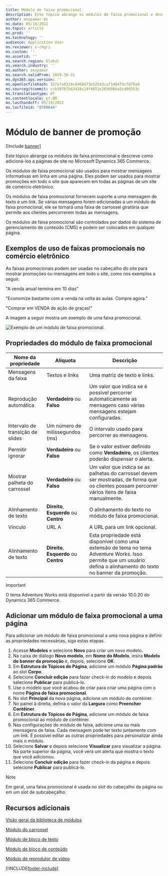 ```yaml
---
title: Módulo de faixa promocional
description: Este tópico abrange os módulos de faixa promocional e descreve como adicioná-los a páginas de site no Microsoft Dynamics 365 Commerce.
author: anupamar-ms
ms.date: 05/18/2022
ms.topic: article
ms.prod: ''
ms.technology: ''
audience: Application User
ms.reviewer: v-chgri
ms.custom: ''
ms.assetid: ''
ms.search.region: Global
ms.search.industry: ''
ms.author: anupamar
ms.search.validFrom: 2019-10-31
ms.dyn365.ops.version: ''
ms.openlocfilehash: 1b7e7a8324c6460473e52543caf1484f9cf876a9
ms.sourcegitcommit: ccb39767bd3430c24f4653c26560bba2cd66553c
ms.translationtype: HT
ms.contentlocale: pt-BR
ms.lasthandoff: 05/19/2022
ms.locfileid: "8780644"
---
```

# <a name="promo-banner-module"></a>Módulo de banner de promoção

[!include [banner](includes/banner.md)]

Este tópico abrange os módulos de faixa promocional e descreve como adicioná-los a páginas de site no Microsoft Dynamics 365 Commerce.

Os módulos de faixa promocional são usados para mostrar mensagens informativas em linha em uma página. Eles podem ser usados para mostrar promoções em todo o site que aparecem em todas as páginas de um site de comércio eletrônico. 

Os módulos de faixa promocional fornecem suporte a uma mensagem de texto e um link. Se várias mensagens forem adicionadas a um módulo de faixa promocional, ele se tornará uma faixa de carrossel giratória que permite aos clientes percorrerem todas as mensagens. 

Os módulos de faixa promocional são controlados por dados do sistema de gerenciamento de conteúdo (CMS) e podem ser colocados em qualquer página.

## <a name="usage-examples-of-promo-banners-in-e-commerce"></a>Exemplos de uso de faixas promocionais no comércio eletrônico

As faixas promocionais podem ser usadas no cabeçalho do site para mostrar promoções ou mensagens em todo o site, como nos exemplos a seguir.

"A venda anual termina em 10 dias"

"Economize bastante com a venda na volta às aulas. Compre agora."

"Comprar em VENDA de ação de graças!" 

A imagem a seguir mostra um exemplo de uma faixa promocional.

![Exemplo de um módulo de faixa promocional.](./media/ecommerce-Promobanner.PNG)

## <a name="promo-banner-module-properties"></a>Propriedades do módulo de faixa promocional

| Nome da propriedade             | Alíquota                              | Descrição |
|---------------------------|------------------------------------|-------------|
| Mensagens da faixa           | Textos e links                     | Uma matriz de texto e links. |
| Reprodução automática                  | **Verdadeiro** ou **Falso**              | Um valor que indica se é possível percorrer automaticamente as mensagens caso várias mensagens estejam configuradas. |
| Intervalo de transição de slides | Um número de milissegundos (ms)      | O intervalo usado para percorrer as mensagens. |
| Permitir ignorar             | **Verdadeiro** ou **Falso**              | Se o valor estiver definido como **Verdadeiro**, os clientes poderão dispensar o alerta. |
| Mostrar palheta do carrossel     | **Verdadeiro** ou **Falso**              | Um valor que indica se as palhetas do carrossel devem ser mostradas, de forma que os clientes possam percorrer vários itens de faixa manualmente. |
| Alinhamento de texto            | **Direito**, **Esquerdo** ou **Centro** | O alinhamento do texto no módulo de faixa promocional. |
| Vínculo                      | URL A                              | A URL para um link opcional. |
|Alinhamento de texto             | **Direito**, **Esquerdo** ou **Centro** | Esta propriedade está disponível como uma extensão de tema no tema Adventure Works. Isso permite que um usuário defina o alinhamento do texto no banner da promoção. |

> [!IMPORTANT]
> O tema Adventure Works está disponível a partir da versão 10.0.20 do Dynamics 365 Commerce.

## <a name="add-a-promo-banner-module-to-a-page"></a>Adicionar um módulo de faixa promocional a uma página 

Para adicionar um módulo de faixa promocional a uma nova página e definir as propriedades necessárias, siga estas etapas.

1. Acesse **Modelos** e selecione **Novo** para criar um novo modelo.
1. Na caixa de diálogo **Novo modelo**, em **Nome do Modelo**, insira **Modelo do banner da promoção** e, depois, selecione **OK**.
1. Em **Estrutura de Tópicos de Página**, adicione um módulo **Página padrão** ao slot **Corpo**. 
1. Selecione **Concluir edição** para fazer check-in do modelo e depois selecione **Publicar** para publicá-lo. 
1. Use o modelo que você acabou de criar para criar uma página com o nome **Página de faixa promocional**. 
1. No slot **Principal** da nova página, adicione um módulo de contêiner. 
1. No painel à direita, defina o valor da **Largura** como **Preencher Contêiner**.
1. Em **Estrutura de Tópicos de Página**, adicione um módulo de faixa promocional ao módulo de contêiner.
1. Nas configurações do módulo de faixa, adicione uma ou mais mensagens de faixa. Cada mensagem pode ter texto juntamente com um link. É possível editar as outras propriedades para personalizar ainda mais o módulo.
1. Selecione **Salvar** e depois selecione **Visualizar** para visualizar a página. Na parte superior da página, você verá um alerta que mostra o texto que você adicionou.
1. Selecione **Concluir edição** para fazer check-in da página e depois selecione **Publicar** para publicá-lo.

> [!NOTE]
> Em geral, uma faixa promocional é usada no slot do cabeçalho da página ou em um slot de subcabeçalho.

## <a name="additional-resources"></a>Recursos adicionais

[Visão geral da biblioteca de módulos](starter-kit-overview.md)

[Módulo do carrossel](add-carousel.md)

[Módulo de bloco de texto](add-content-rich-block.md)

[Módulo de bloco de conteúdo](add-hero-module.md)

[Módulo de reprodutor de vídeo](add-video-player.md)


[!INCLUDE[footer-include](../includes/footer-banner.md)]
